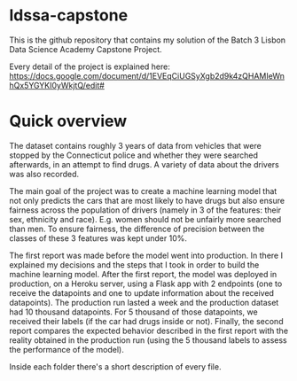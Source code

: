 # ldssa-capstone

This is the github repository that contains my solution of the Batch 3 Lisbon Data Science Academy Capstone Project.

Every detail of the project is explained here: https://docs.google.com/document/d/1EVEqCiUGSyXgb2d9k4zQHAMIeWnhQx5YGYKI0yWkjtQ/edit#

# Quick overview

The dataset contains roughly 3 years of data from vehicles that were stopped by the Connecticut police and whether they were searched afterwards, in an attempt to find drugs. A variety of data about the drivers was also recorded.

The main goal of the project was to create a machine learning model that not only predicts the cars that are most likely to have drugs but also ensure fairness across the population of drivers (namely in 3 of the features: their sex, ethnicity and race). E.g. women should not be unfairly more searched than men. To ensure fairness, the difference of precision between the classes of these 3 features was kept under 10%.

The first report was made before the model went into production. In there I explained my decisions and the steps that I took in order to build the machine learning model.
After the first report, the model was deployed in production, on a Heroku server, using a Flask app with 2 endpoints (one to receive the datapoints and one to update information about the received datapoints). The production run lasted a week and the production dataset had 10 thousand datapoints. For 5 thousand of those datapoints, we received their labels (if the car had drugs inside or not).
Finally, the second report compares the expected behavior described in the first report with the reality obtained in the production run (using the 5 thousand labels to assess the performance of the model).

Inside each folder there's a short description of every file. 



